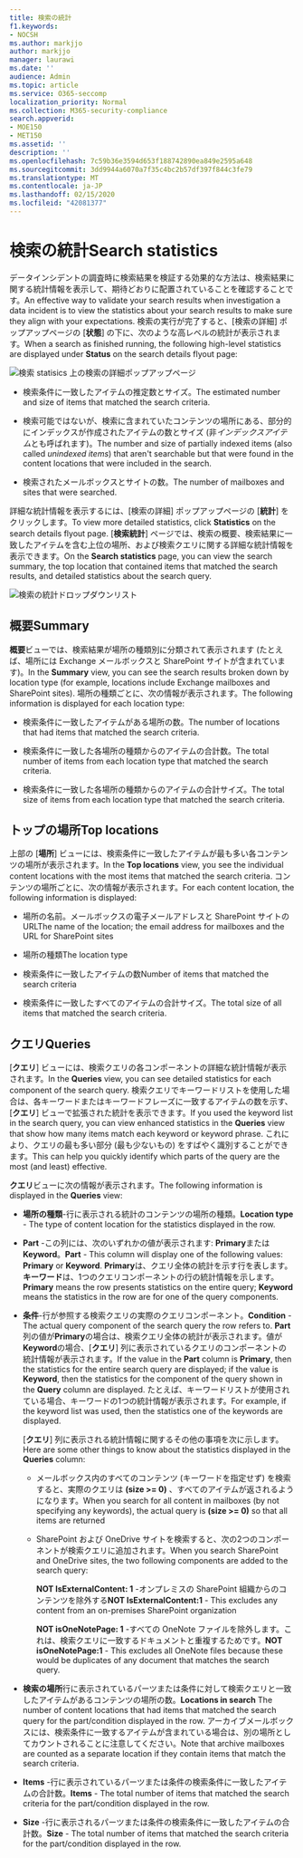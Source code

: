```yaml
---
title: 検索の統計
f1.keywords:
- NOCSH
ms.author: markjjo
author: markjjo
manager: laurawi
ms.date: ''
audience: Admin
ms.topic: article
ms.service: O365-seccomp
localization_priority: Normal
ms.collection: M365-security-compliance
search.appverid:
- MOE150
- MET150
ms.assetid: ''
description: ''
ms.openlocfilehash: 7c59b36e3594d653f188742890ea849e2595a648
ms.sourcegitcommit: 3dd9944a6070a7f35c4bc2b57df397f844c3fe79
ms.translationtype: MT
ms.contentlocale: ja-JP
ms.lasthandoff: 02/15/2020
ms.locfileid: "42081377"
---
```

# <a name="search-statistics"></a><span data-ttu-id="26564-102">検索の統計</span><span class="sxs-lookup"><span data-stu-id="26564-102">Search statistics</span></span>

<span data-ttu-id="26564-103">データインシデントの調査時に検索結果を検証する効果的な方法は、検索結果に関する統計情報を表示して、期待どおりに配置されていることを確認することです。</span><span class="sxs-lookup"><span data-stu-id="26564-103">An effective way to validate your search results when investigation a data incident is to view the statistics about your search results to make sure they align with your expectations.</span></span> <span data-ttu-id="26564-104">検索の実行が完了すると、[検索の詳細] ポップアップページの [**状態**] の下に、次のような高レベルの統計が表示されます。</span><span class="sxs-lookup"><span data-stu-id="26564-104">When a search as finished running, the following high-level statistics are displayed under **Status** on the search details flyout page:</span></span>

![検索 statisics 上の検索の詳細ポップアップページ](../media/SearchDetailsFlyout.png)

- <span data-ttu-id="26564-106">検索条件に一致したアイテムの推定数とサイズ。</span><span class="sxs-lookup"><span data-stu-id="26564-106">The estimated number and size of items that matched the search criteria.</span></span>

- <span data-ttu-id="26564-107">検索可能ではないが、検索に含まれていたコンテンツの場所にある、部分的にインデックスが作成されたアイテムの数とサイズ (非*インデックスアイテム*とも呼ばれます)。</span><span class="sxs-lookup"><span data-stu-id="26564-107">The number and size of partially indexed items (also called *unindexed items*) that aren't searchable but that were found in the content locations that were included in the search.</span></span>

- <span data-ttu-id="26564-108">検索されたメールボックスとサイトの数。</span><span class="sxs-lookup"><span data-stu-id="26564-108">The number of mailboxes and sites that were searched.</span></span>

<span data-ttu-id="26564-109">詳細な統計情報を表示するには、[検索の詳細] ポップアップページの [**統計**] をクリックします。</span><span class="sxs-lookup"><span data-stu-id="26564-109">To view more detailed statistics, click **Statistics** on the search details flyout page.</span></span> <span data-ttu-id="26564-110">[**検索統計**] ページでは、検索の概要、検索結果に一致したアイテムを含む上位の場所、および検索クエリに関する詳細な統計情報を表示できます。</span><span class="sxs-lookup"><span data-stu-id="26564-110">On the **Search statistics** page, you can view the search summary, the top location that contained items that matched the search results, and detailed statistics about the search query.</span></span>

![検索の統計ドロップダウンリスト](../media/SearchStatisticsDropDownList.png)

## <a name="summary"></a><span data-ttu-id="26564-112">概要</span><span class="sxs-lookup"><span data-stu-id="26564-112">Summary</span></span>

<span data-ttu-id="26564-113">**概要**ビューでは、検索結果が場所の種類別に分類されて表示されます (たとえば、場所には Exchange メールボックスと SharePoint サイトが含まれています)。</span><span class="sxs-lookup"><span data-stu-id="26564-113">In the **Summary** view, you can see the search results broken down by location type (for example, locations include Exchange mailboxes and SharePoint sites).</span></span> <span data-ttu-id="26564-114">場所の種類ごとに、次の情報が表示されます。</span><span class="sxs-lookup"><span data-stu-id="26564-114">The following information is displayed for each location type:</span></span>

- <span data-ttu-id="26564-115">検索条件に一致したアイテムがある場所の数。</span><span class="sxs-lookup"><span data-stu-id="26564-115">The number of locations that had items that matched the search criteria.</span></span>

- <span data-ttu-id="26564-116">検索条件に一致した各場所の種類からのアイテムの合計数。</span><span class="sxs-lookup"><span data-stu-id="26564-116">The total number of items from each location type that matched the search criteria.</span></span>

- <span data-ttu-id="26564-117">検索条件に一致した各場所の種類からのアイテムの合計サイズ。</span><span class="sxs-lookup"><span data-stu-id="26564-117">The total size of items from each location type that matched the search criteria.</span></span>

## <a name="top-locations"></a><span data-ttu-id="26564-118">トップの場所</span><span class="sxs-lookup"><span data-stu-id="26564-118">Top locations</span></span>

<span data-ttu-id="26564-119">上部の [**場所**] ビューには、検索条件に一致したアイテムが最も多い各コンテンツの場所が表示されます。</span><span class="sxs-lookup"><span data-stu-id="26564-119">In the **Top locations** view, you see the individual content locations with the most items that matched the search criteria.</span></span> <span data-ttu-id="26564-120">コンテンツの場所ごとに、次の情報が表示されます。</span><span class="sxs-lookup"><span data-stu-id="26564-120">For each content location, the following information is displayed:</span></span>

- <span data-ttu-id="26564-121">場所の名前。メールボックスの電子メールアドレスと SharePoint サイトの URL</span><span class="sxs-lookup"><span data-stu-id="26564-121">The name of the location; the email address for mailboxes and the URL for SharePoint sites</span></span>

- <span data-ttu-id="26564-122">場所の種類</span><span class="sxs-lookup"><span data-stu-id="26564-122">The location type</span></span>

- <span data-ttu-id="26564-123">検索条件に一致したアイテムの数</span><span class="sxs-lookup"><span data-stu-id="26564-123">Number of items that matched the search criteria</span></span>

- <span data-ttu-id="26564-124">検索条件に一致したすべてのアイテムの合計サイズ。</span><span class="sxs-lookup"><span data-stu-id="26564-124">The total size of all items that matched the search criteria.</span></span>

## <a name="queries"></a><span data-ttu-id="26564-125">クエリ</span><span class="sxs-lookup"><span data-stu-id="26564-125">Queries</span></span>

<span data-ttu-id="26564-126">[**クエリ**] ビューには、検索クエリの各コンポーネントの詳細な統計情報が表示されます。</span><span class="sxs-lookup"><span data-stu-id="26564-126">In the **Queries** view, you can see detailed statistics for each component of the search query.</span></span> <span data-ttu-id="26564-127">検索クエリでキーワードリストを使用した場合は、各キーワードまたはキーワードフレーズに一致するアイテムの数を示す、[**クエリ**] ビューで拡張された統計を表示できます。</span><span class="sxs-lookup"><span data-stu-id="26564-127">If you used the keyword list in the search query, you can view enhanced statistics in the **Queries** view  that show how many items match each keyword or keyword phrase.</span></span> <span data-ttu-id="26564-128">これにより、クエリの最も多い部分 (最も少ないもの) をすばやく識別することができます。</span><span class="sxs-lookup"><span data-stu-id="26564-128">This can help you quickly identify which parts of the query are the most (and least) effective.</span></span> 

<span data-ttu-id="26564-129">**クエリ**ビューに次の情報が表示されます。</span><span class="sxs-lookup"><span data-stu-id="26564-129">The following information is displayed in the **Queries** view:</span></span>

 - <span data-ttu-id="26564-130">**場所の種類**-行に表示される統計のコンテンツの場所の種類。</span><span class="sxs-lookup"><span data-stu-id="26564-130">**Location type** - The type of content location for the statistics displayed in the row.</span></span>

- <span data-ttu-id="26564-131">**Part** -この列には、次のいずれかの値が表示されます: **Primary**または**Keyword**。</span><span class="sxs-lookup"><span data-stu-id="26564-131">**Part** - This column will display one of the following values: **Primary** or **Keyword**.</span></span> <span data-ttu-id="26564-132">**Primary**は、クエリ全体の統計を示す行を表します。**キーワード**は、1つのクエリコンポーネントの行の統計情報を示します。</span><span class="sxs-lookup"><span data-stu-id="26564-132">**Primary** means the row presents statistics on the entire query; **Keyword** means the statistics in the row are for one of the query components.</span></span>

- <span data-ttu-id="26564-133">**条件**-行が参照する検索クエリの実際のクエリコンポーネント。</span><span class="sxs-lookup"><span data-stu-id="26564-133">**Condition** - The actual query component of the search query the row refers to.</span></span> <span data-ttu-id="26564-134">**Part**列の値が**Primary**の場合は、検索クエリ全体の統計が表示されます。値が**Keyword**の場合、[**クエリ**] 列に表示されているクエリのコンポーネントの統計情報が表示されます。</span><span class="sxs-lookup"><span data-stu-id="26564-134">If the value in the **Part** column is **Primary**, then the statistics for the entire search query are displayed; if the value is **Keyword**, then the statistics for the component of the query shown in the **Query** column are displayed.</span></span> <span data-ttu-id="26564-135">たとえば、キーワードリストが使用されている場合、キーワードの1つの統計情報が表示されます。</span><span class="sxs-lookup"><span data-stu-id="26564-135">For example, if the keyword list was used, then the statistics one of the keywords are displayed.</span></span>

  <span data-ttu-id="26564-136">[**クエリ**] 列に表示される統計情報に関するその他の事項を次に示します。</span><span class="sxs-lookup"><span data-stu-id="26564-136">Here are some other things to know about the statistics displayed in the **Queries** column:</span></span>
  
  - <span data-ttu-id="26564-137">メールボックス内のすべてのコンテンツ (キーワードを指定せず) を検索すると、実際のクエリは **(size >= 0)** 、すべてのアイテムが返されるようになります。</span><span class="sxs-lookup"><span data-stu-id="26564-137">When you search for all content in mailboxes (by not specifying any keywords), the actual query is **(size >= 0)** so that all items are returned</span></span>
  
  - <span data-ttu-id="26564-138">SharePoint および OneDrive サイトを検索すると、次の2つのコンポーネントが検索クエリに追加されます。</span><span class="sxs-lookup"><span data-stu-id="26564-138">When you search SharePoint and OneDrive sites, the two following components are added to the search query:</span></span>
    
    <span data-ttu-id="26564-139">**NOT IsExternalContent: 1** -オンプレミスの SharePoint 組織からのコンテンツを除外する</span><span class="sxs-lookup"><span data-stu-id="26564-139">**NOT IsExternalContent:1** - This excludes any content from an on-premises SharePoint organization</span></span>
    
    <span data-ttu-id="26564-140">**NOT isOneNotePage: 1** -すべての OneNote ファイルを除外します。これは、検索クエリに一致するドキュメントと重複するためです。</span><span class="sxs-lookup"><span data-stu-id="26564-140">**NOT isOneNotePage:1** - This excludes all OneNote files because these would be duplicates of any document that matches the search query.</span></span>

- <span data-ttu-id="26564-141">**検索の場所**行に表示されているパーツまたは条件に対して検索クエリと一致したアイテムがあるコンテンツの場所の数。</span><span class="sxs-lookup"><span data-stu-id="26564-141">**Locations in search** The number of content locations that had items that matched the search query for the part/condition displayed in the row.</span></span> <span data-ttu-id="26564-142">アーカイブメールボックスには、検索条件に一致するアイテムが含まれている場合は、別の場所としてカウントされることに注意してください。</span><span class="sxs-lookup"><span data-stu-id="26564-142">Note that archive mailboxes are counted as a separate location if they contain items that match the search criteria.</span></span>

- <span data-ttu-id="26564-143">**Items** -行に表示されているパーツまたは条件の検索条件に一致したアイテムの合計数。</span><span class="sxs-lookup"><span data-stu-id="26564-143">**Items** - The total number of items that matched the search criteria for the part/condition displayed in the row.</span></span>

- <span data-ttu-id="26564-144">**Size** -行に表示されるパーツまたは条件の検索条件に一致したアイテムの合計数。</span><span class="sxs-lookup"><span data-stu-id="26564-144">**Size** - The total number of items that matched the search criteria for the part/condition displayed in the row.</span></span>

